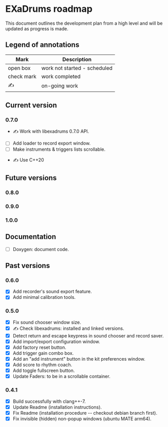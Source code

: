 # EXaDrums roadmap

This document outlines the development plan from a high level and will be updated as progress is made.

## Legend of annotations

| Mark       | Description                     |
| ---------- | ------------------------------- |
| open box   | work not started - scheduled    |
| check mark | work completed                  |
| &#9997;    | on-going work                   |

## Current version

### 0.7.0

- &#9997; Work with libexadrums 0.7.0 API.
- [ ] Add loader to record export window.
- [ ] Make instruments & triggers lists scrollable.
- &#9997; Use C++20

## Future versions

### 0.8.0

### 0.9.0

### 1.0.0

## Documentation

- [ ] Doxygen: document code.

## Past versions

### 0.6.0

- [X] Add recorder's sound export feature.
- [X] Add minimal calibration tools.

### 0.5.0

- [X] Fix sound chooser window size.
- [X] &#9997; Check libexadrums: installed and linked versions.
- [X] Detect return and escape keypress in sound chooser and record saver.
- [X] Add import/export configuration window.
- [X] Add factory reset button.
- [X] Add trigger gain combo box.
- [X] Add an "add instrument" button in the kit preferences window.
- [X] Add score to rhythm coach.
- [X] Add toggle fullscreen button.
- [X] Update Faders: to be in a scrollable container.

### 0.4.1

- [X] Build successfully with clang++-7.
- [X] Update Readme (installation instructions).
- [X] Fix Readme (installation procedure -- checkout debian branch first).
- [X] Fix invisible (hidden) non-popup windows (ubuntu MATE arm64).
